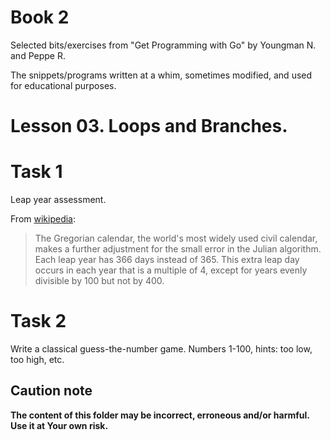 # Book 2

Selected bits/exercises from "Get Programming with Go" by Youngman N. and Peppe R.

The snippets/programs written at a whim, sometimes modified, and used for educational purposes.

# Lesson 03. Loops and Branches.

# Task 1

Leap year assessment.

From [wikipedia](https://en.wikipedia.org/wiki/Leap_year):

> The Gregorian calendar, the world's most widely used civil calendar, makes a further adjustment for the small error in the Julian algorithm. Each leap year has 366 days instead of 365. This extra leap day occurs in each year that is a multiple of 4, except for years evenly divisible by 100 but not by 400.

# Task 2

Write a classical guess-the-number game. Numbers 1-100, hints: too low, too high, etc.

## Caution note

**The content of this folder may be incorrect, erroneous and/or harmful. Use it at Your own risk.**
